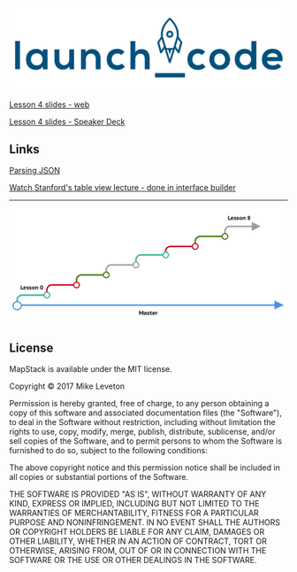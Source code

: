 <img src="https://raw.githubusercontent.com/Leveton/MapStack/master/images/launchCode.png" alt="TSNavigationStripView examples" />

[Lesson 4 slides - web](https://docs.google.com/presentation/d/1aVXi3qDQ7LImSx10-R80BLypy5cmSrMKL7jK2_9Tno4/pub?start=false&loop=false&delayms=3000)

[Lesson 4 slides - Speaker Deck](https://speakerdeck.com/leveton/mapswift-lesson-4)


## Links 

[Parsing JSON](http://qualitycoding.org/parse-json-edge-cases/)

[Watch Stanford's table view lecture - done in interface builder](https://www.youtube.com/watch?v=SgEO7nni5CQ)

<hr />

<img src="https://raw.githubusercontent.com/Leveton/MapStack/lesson0/images/BranchFlow.png" alt="TSNavigationStripView examples" />


## License

MapStack is available under the MIT license.

Copyright © 2017 Mike Leveton

Permission is hereby granted, free of charge, to any person obtaining a copy of this software and associated documentation files (the "Software"), to deal in the Software without restriction, including without limitation the rights to use, copy, modify, merge, publish, distribute, sublicense, and/or sell copies of the Software, and to permit persons to whom the Software is furnished to do so, subject to the following conditions:

The above copyright notice and this permission notice shall be included in all copies or substantial portions of the Software.

THE SOFTWARE IS PROVIDED "AS IS", WITHOUT WARRANTY OF ANY KIND, EXPRESS OR IMPLIED, INCLUDING BUT NOT LIMITED TO THE WARRANTIES OF MERCHANTABILITY, FITNESS FOR A PARTICULAR PURPOSE AND NONINFRINGEMENT. IN NO EVENT SHALL THE AUTHORS OR COPYRIGHT HOLDERS BE LIABLE FOR ANY CLAIM, DAMAGES OR OTHER LIABILITY, WHETHER IN AN ACTION OF CONTRACT, TORT OR OTHERWISE, ARISING FROM, OUT OF OR IN CONNECTION WITH THE SOFTWARE OR THE USE OR OTHER DEALINGS IN THE SOFTWARE.